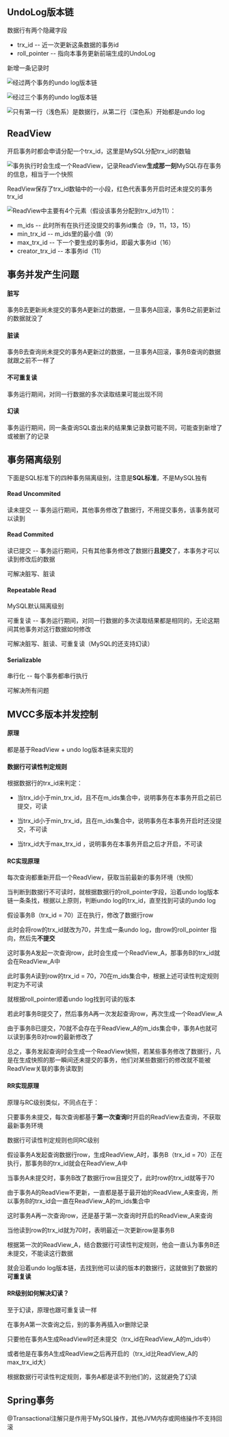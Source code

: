 ## UndoLog版本链

数据行有两个隐藏字段

- trx_id -- 近一次更新这条数据的事务id
- roll_pointer -- 指向本事务更新前端生成的UndoLog



新增一条记录时

<img src=".\pic\新增记录的数据行.jpg" style="zoom:80%; float:left" />



经过两个事务的undo log版本链

<img src=".\pic\经过两个事务的undo log版本链.jpg" style="zoom:80%; float:left" />



经过三个事务的undo log版本链

<img src=".\pic\经过三个事务的undo log版本链.jpg" style="zoom:80%; float:left" />



只有第一行（浅色系）是数据行，从第二行（深色系）开始都是undo log









## ReadView

开启事务时都会申请分配一个trx_id，这里是MySQL分配trx_id的数轴

<img src=".\pic\事务trx_id分配数轴.jpg" style="zoom:80%; float:left" />

事务执行时会生成一个ReadView，记录ReadView**生成那一刻**MySQL存在事务的信息，相当于一个快照

ReadView保存了trx_id数轴中的一小段，红色代表事务开启时还未提交的事务trx_id

<img src=".\pic\事务开启时的trx_id数轴.jpg" style="zoom:80%; float:left" />

ReadView中主要有4个元素（假设该事务分配到trx_id为11）：

- m_ids -- 此时所有在执行还没提交的事务id集合（9，11，13，15）
- min_trx_id -- m_ids里的最小值（9）
- max_trx_id -- 下一个要生成的事务id，即最大事务id（16）
- creator_trx_id -- 本事务id（11）









## 事务并发产生问题

#### 脏写

事务B去更新尚未提交的事务A更新过的数据，一旦事务A回滚，事务B之前更新过的数据就没了



#### 脏读

事务B去查询尚未提交的事务A更新过的数据，一旦事务A回滚，事务B查询的数据就跟之前不一样了



#### 不可重复读

事务运行期间，对同一行数据的多次读取结果可能出现不同



#### 幻读

事务运行期间，同一条查询SQL查出来的结果集记录数可能不同，可能查到新增了或被删了的记录









## 事务隔离级别

下面是SQL标准下的四种事务隔离级别，注意是**SQL标准**，不是MySQL独有

#### Read Uncommited

读未提交 -- 事务运行期间，其他事务修改了数据行，不用提交事务，该事务就可以读到



#### Read Commited

读已提交 -- 事务运行期间，只有其他事务修改了数据行**且提交**了，本事务才可以读到修改后的数据

可解决脏写、脏读



#### Repeatable Read

MySQL默认隔离级别

可重复读 -- 事务运行期间，对同一行数据的多次读取结果都是相同的，无论这期间其他事务对这行数据如何修改

可解决脏写、脏读、可重复读（MySQL的还支持幻读）



#### Serializable

串行化 -- 每个事务都串行执行

可解决所有问题









## MVCC多版本并发控制

#### 原理

都是基于ReadView + undo log版本链来实现的



#### 数据行可读性判定规则

根据数据行的trx_id来判定：

- 当trx_id小于min_trx_id，且不在m_ids集合中，说明事务在本事务开启之前已提交，可读

- 当trx_id小于min_trx_id，且在m_ids集合中，说明事务在本事务开启时还没提交，不可读

- 当trx_id大于max_trx_id ，说明事务在本事务开启之后才开启，不可读



#### RC实现原理

每次查询都重新开启一个ReadView，获取当前最新的事务环境（快照）

当判断到数据行不可读时，就根据数据行的roll_pointer字段，沿着undo log版本链一条条找，根据以上原则，判断undo log的trx_id，直至找到可读的undo log

假设事务B（trx_id = 70）正在执行，修改了数据行row

此时会将row的trx_id就改为70，并生成一条undo log，由row的roll_pointer 指向，然后先**不提交**

这时事务A发起一次查询row，此时会生成一个ReadView_A，那事务B的trx_id就会在ReadView_A中

此时事务A读到row的trx_id = 70，70在m_ids集合中，根据上述可读性判定规则判定为不可读

就根据roll_pointer顺着undo log找到可读的版本

若此时事务B提交了，然后事务A再一次发起查询row，再次生成一个ReadView_A

由于事务B已提交，70就不会存在于ReadView_A的m_ids集合中，事务A也就可以读到事务B对row的最新修改了

总之，事务发起查询时会生成一个ReadView快照，若某些事务修改了数据行，凡是在生成快照的那一瞬间还未提交的事务，他们对某些数据行的修改就不能被ReadView关联的事务读取到



#### RR实现原理

原理与RC级别类似，不同点在于：

只要事务未提交，每次查询都基于**第一次查询**时开启的ReadView去查询，不获取最新事务环境

数据行可读性判定规则也同RC级别

假设事务A发起查询数据行row，生成ReadView_A时，事务B（trx_id = 70）正在执行，那事务B的trx_id就会在ReadView_A中

当事务A未提交时，事务B改了数据行row且提交了，此时row的trx_id就等于70

由于事务A的ReadView不更新，一直都是基于最开始的ReadView_A来查询，所以事务B的trx_id会一直在ReadView_A的m_ids集合中

这时事务A再一次查询row，还是基于第一次查询时开启的ReadView_A来查询

当他读到row的trx_id就为70时，表明最近一次更新row是事务B

根据第一次的ReadView_A，结合数据行可读性判定规则，他会一直认为事务B还未提交，不能读这行数据

就会沿着undo log版本链，去找到他可以读的版本的数据行，这就做到了数据的**可重复读**



#### RR级别如何解决幻读？

至于幻读，原理也跟可重复读一样

在事务A第一次查询之后，别的事务再插入or删除记录

只要他在事务A生成ReadView时还未提交（trx_id在ReadView_A的m_ids中）

或者他是在事务A生成ReadView之后再开启的（trx_id比ReadView_A的max_trx_id大）

根据数据行可读性判定规则，事务A都是读不到他们的，这就避免了幻读









## Spring事务

@Transactional注解只是作用于MySQL操作，其他JVM内存或网络操作不支持回滚









